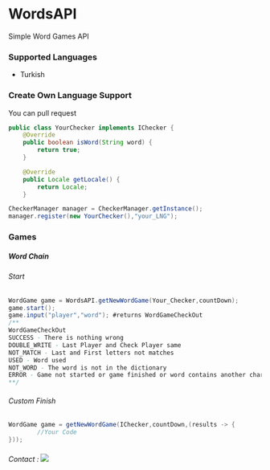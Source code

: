 # WordsAPI
Simple Word Games API

### Supported Languages
- Turkish

### Create Own Language Support
You can pull request
```JAVA
public class YourChecker implements IChecker {
    @Override
    public boolean isWord(String word) {
        return true;
    }

    @Override
    public Locale getLocale() {
        return Locale;
    }
```
```JAVA
CheckerManager manager = CheckerManager.getInstance();
manager.register(new YourChecker(),"your_LNG");
```

### Games
##### Word Chain
###### Start
```JAVA
WordGame game = WordsAPI.getNewWordGame(Your_Checker,countDown);
game.start();
game.input("player","word"); #returns WordGameCheckOut
/**
WordGameCheckOut
SUCCESS - There is nothing wrong
DOUBLE_WRITE - Last Player and Check Player same 
NOT_MATCH - Last and First letters not matches
USED - Word used
NOT_WORD - The word is not in the dictionary
ERROR - Game not started or game finished or word contains another characters
**/
```
###### Custom Finish 
```JAVA
WordGame game = getNewWordGame(IChecker,countDown,(results -> {
        //Your Code
}));
```
###### Contact : ![](https://discord-md-badge.vercel.app/api/shield/310707683990962176)

